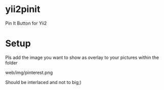 yii2pinit
=========

Pin It Button for Yii2


Setup
=====

Pls add the image you want to show as overlay to your pictures within the folder

web/img/pinterest.png

Should be interlaced and not to big;)


